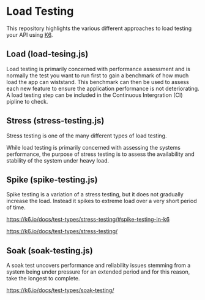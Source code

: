 # Load Testing

This repository highlights the various different approaches to load testing your API using [K6](https://k6.io/).

## Load (load-tesing.js)

Load testing is primarily concerned with performance assessment and is normally the test you want to run first to gain a benchmark of how much load the app can wiststand. This benchmark can then be used to assess each new feature to ensure the application performance is not deteriorating. A load testing step can be included in the Continuous Intergration (CI) pipline to check.

## Stress (stress-testing.js)

Stress testing is one of the many different types of load testing.

While load testing is primarily concerned with assessing the systems performance, the purpose of stress testing is to assess the availability and stability of the system under heavy load.

## Spike (spike-testing.js)

Spike testing is a variation of a stress testing, but it does not gradually increase the load. Instead it spikes to extreme load over a very short period of time.

https://k6.io/docs/test-types/stress-testing/#spike-testing-in-k6

https://k6.io/docs/test-types/stress-testing/

## Soak (soak-testing.js)

A soak test uncovers performance and reliability issues stemming from a system being under pressure for an extended period and for this reason, take the longest to complete.

https://k6.io/docs/test-types/soak-testing/
